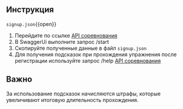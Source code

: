 ## Инструкция

`signup.json`{{open}}

1. Перейдите по ссылке [API соревнования](/challenge/doc/swagger/index.html)
2. В SwaggerUi выполните запрос /start
3. Скопируйте полученные данные в файл `signup.json`
4. Для получения подсказок при прохождения упражнения после регистрации используйте запрос /help [API соревнования](/challenge/doc/swagger/index.html)

## Важно

За использование подсказок начисляются штрафы, которые увеличивают итоговую длительность прохождения. 